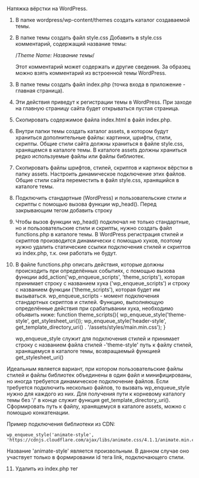 Натяжка вёрстки на WordPress.

1. В папке wordpress/wp-content/themes создать каталог создаваемой темы.
2. В папке темы создать файл style.css
   Добавить в style.css комментарий, содержащий название темы:

   /*Theme Name: Название темы*/

   Этот комментарий может содержать и другие сведения.
   За образец можно взять комментарий из встроенной темы WordPress.
3. В папке темы создать файл index.php (точка входа в приложение - главная страница).
4. Эти действия приведут к регистрации темы в WordPress. При заходе на главную страницу сайта будет открываться пустая
   страница.
5. Скопировать содержимое файла index.html в файл index.php.
6. Внутри папки темы создать каталог assets, в котором будут храниться дополнительные файлы: картинки, шрифты, стили,
   скрипты.
   Общие стили сайта должны храниться в файле style.css, хранящемся в каталоге темы.
   В каталоге assets должны храниться редко используемые файлы или файлы библиотек.
7. Скопировать файлы шрифтов, стилей, скриптов и картинок вёрстки в папку assets.
   Настроить динамическое подключение этих файлов.
   Общие стили сайта переместить в файл style.css, хранящийся в каталоге темы.
8. Подключить стандартные (WordPress) и пользовательские стили и скрипты с помощью вызова функции wp_head().
   Перед закрывающим тегом </head> добавить строку
   <?php wp_head();?>
9. Чтобы вызов функции wp_head() подключал не только стандартные, но и пользовательские стили и скрипты,
   нужно создать файл functions.php в каталоге темы.
   В WordPress регистрация стилей и скриптов производится динамически с помощью хуков,
   поэтому нужно удалить статические ссылки подключения стилей и скриптов из index.php,
   т.к. они работать не будут.
10. В файле functions.php описать действия, которые должны происходить при определённых событиях,
    с помощью вызова функции add_action('wp_enqueue_scripts', 'theme_scripts'), которая принимает
    строку с названием хука ('wp_enqueue_scripts') и
    строку с названием функции ('theme_scripts'), которая будет им вызываться.
    wp_enqueue_scripts - момент подключения стандартных скриптов и стилей.
    Функцию, выполняющую определённые действия при срабатывании хука, необходимо объявить ниже:
    function theme_scripts(){
    wp_enqueue_style('theme-style', get_stylesheet_uri());
    wp_enqueue_style('header-style', get_template_directory_uri() . '/assets/styles/main.min.css');
    }

    wp_enqueue_style служит для подключения стилей и принимает
    строку с названием файла стилей -'theme-style'
    путь к файлу стилей, хранящемуся в каталоге темы, возвращаемый функцией get_stylesheet_uri()

Идеальным является вариант, при котором пользовательские файлы стилей и файлы библиотек объединены в один файл и
минифицированы,
но иногда требуется динамическое подключение файлов.
Если требуется подключить несколько файлов, то вызвать wp_enqueue_style нужно для каждого из них.
Для получения пути к корневому каталогу темы без '/' в конце служит функция get_template_directory_uri().
Сформировать путь к файлу, хранящемуся в каталоге assets, можно с помощью конкатенации.

Пример подключения библиотеки из CDN:

    wp_enqueue_style('animate-style', 'https://cdnjs.cloudflare.com/ajax/libs/animate.css/4.1.1/animate.min.css');

Название 'animate-style' является произвольным.
В данном случае оно участвует только в формировании id тега link, подключающего стили.

11. Удалить из index.php тег <script> перед закрывающим тегом </body>.
12. Вместо тега <script> перед закрывающим тегом </body> вставить вызов функции wp_footer().

   <?php wp_footer(); ?>

13. Хук wp_enqueue_scripts отслеживает подключение не только стилей, но и скриптов JS,
    поэтому в функцию theme_scripts, описанную выше, можно добавить строку,
    вызывающую подключение скриптов JS, или создать отдельные функцию и действие её вызывающее (add_action).
    JS скрипты подключаются вызовом функции wp_enqueue_script, которая принимает
    строку с названием файла ('theme-scripts'),
    строку, содержащую путь к JS-файлу,
    массив зависимостей данного скрипта (файлов, которые должны быть загружены до его запуска, например, сторонних
    библиотек),
    версию скрипта (string|boolean|null),
    $in_footer:boolean - место подключения скрипта: по умолчанию true (в footer) или false (в header).

    wp_enqueue_script('theme-scripts', get_template_directory_uri() . '/assets/js/main.min.js', [],null, true);

14. Если приходится подключать много различных файлов, то подключение стилей и скриптов JS следует выполнять в отдельных
    действиях (add_action) для улучшения наглядности.
15. bloginfo($show) - выводит информацию о сайте или блоге. Относится к тегам шаблона.
    Работает на основе get_bloginfo().
    Если не указать параметр $show - выведет название блога.

    bloginfo('template_url') возвращает url каталога текущей темы, но, согласно документации,
    лучше использовать get_template_directory().

Вызов bloginfo также позволяет получить в шаблоне url файла стилей, кодировку сайте, текущую локаль и др..

16. Произвести замену путей к файлам в index.php:
    ./img заменить на <?= bloginfo('template_url'); ?>/assets/img

16. Произвести замену путей к файлам в style.css:
    ../img заменить на /assets/img
    ../fonts заменить на /assets/fonts

------------------------------------------------------------------------------------------------------------------------

                    Правильная структура темы WordPress

------------------------------------------------------------------------------------------------------------------------

Для генерации правильной структуры темы WordPress следует использовать сайт
https://underscores.me/    
При использовании генератора важно правильно назвать создаваемую тему,
т.к. получаемые файлы будут использовать это название (404 и т.п.).
Сгенерированный шаблон можно сразу помещать в wordpress/wp-content/themes.

------------------------------------------------------------------------------------------------------------------------

17. В корневом каталоге темы создать файл header.php,
    в который поместить вёрстку от <!DOCTYPE html> до закрывающего тега </header>, вырезанную из index.php.
18. Для динамического подключения header.php на страницу сайта
    в верхнюю строку index.php вставить <?php get_header(); ?>

19. В корневом каталоге темы создать файл footer.php,
    в который поместить вёрстку всех повторяющихся в нижней части разных страниц элементов:
    не только <footer>, но и модальных окон и т.п., до закрывающего тега </html>.
20. Для динамического подключения header.php на страницу сайта
    в нижнюю строку index.php вставить <?php get_footer(); ?>

------------------------------------------------------------------------------------------------------------------------

                    Хуки WordPress

------------------------------------------------------------------------------------------------------------------------
В WordPress имеется более 2000 хуков.
https://wp-kama.ru/hooks/hooks-db

Хуками WordPress называются события (action) и фильтры (filter).
Хуки - это действия которые выполняются во время определённых действий (событий).
Все хуки в WordPress делятся на фильтры и действия (события).

Фильтры служат для выделения какого-то передаваемого значения.
Фильтр получает значение и должен его вернуть.
Пример:
при формировании страницы динамически будет формироваться и меню в header.
Когда меню будет сформировано WordPress сформирует событие,
свидетельствующее о том, что меню готово.
В этот момент можно перехватить все элементы меню и их отфильтровать.
Например, добавить каждому элементу меню класс, указывающий на его активность.

События - возникают в определённый момент и ничего не возвращают,
например, событие подключения скриптов - wp_enqueue_scripts.

Ко всем хукам, как фильтрам, так и к событиям, должна прикрепляться функция, которой можно передавать аргументы.
На основе полученных аргументов логика работы функции может изменяться.

С помощью вызова функции add_action('hook_name','function_name')
можно подписаться на событие 'hook_name'.
Когда оно произойдёт, будет вызвана функция 'function_name'.

Сгенерировать событие в WordPress можно с помощью вызова функции do_action('hook_name')
do_action('my_hook');

add_action($tag, $function, $priority, $accepted_args) принимает парамерами
    $tag: string - название отслеживаемого действия (события)
    $function: string - название вызываемой при возникновении события функции
    $priority: number - приоритет выполнения функции (их может быть нацелено на хук несколько)
    - чем меньше, тем раньше выполняется.
    $accepted_args: number - количество аргументов, принимаемых функцией.

do_action('my_hook') всегда должна располагаться в коде ниже,
чем add_action('hook_name','function_name')


Чтобы генерировать кастомное событие,
можно добавлять вызов do_action('my_hook') в шаблоне темы.
А подписываться на него с помощью вызова add_action('hook_name','function_name')
в файле functions.php.


---
По умолчанию количество аргументов, принимаемых функцией-обработчиком события равно одному, поэтому
если функция-обработчик принимает один аргумент,
то указывать их количество в вызове add_action или add_filter не нужно.
Чтобы использовать аргументы в функции-обработчике события нужно указать их количество в вызове функции add_action,
и передать их значения в вызове функции do_action.

function print_hello ($text, $name){
    echo 'Hello' . $name . </br>;
    echo $text;
}
add_action('my_hook', 'print_hello', 10, 2); где 2 - количество аргументов функции-обработчика
do_action('my_hook', 'Good job!', 'Alex');
---


Для регистрации фильтра в WordPress служит функция add_filter(),
которая имеет такую же сигнатуру, как и add_action().
Для вызова функции-обработчика, зарегистрированной в add_filter()
служит функция apply_filters(), сигнатура которой схожа с do_action().
 
Отличием фильтров от действий является необходимость вернуть результат.

Пример фильтра WordPress:
function my_filter_function($str){
    return 'Hello,' . $str;
}
add_filter('my_filter', 'my_filter_function');
echo apply_filters('my_filter', 'friend');


Для отмены подписки на событие для действий служит функция
    remove_action($hook, $func, $priority)
        $hook: string - название события
        $func: string - название функции-обработчика
        $priority: number - приоритет

Для отмены подписки на событие для фильтров служит функция
    remove_filters($hook, $func, $priority)

Чтобы подписка отменилась, обязательно нужно указывать тот же приоритет,
что и в подписке.
Не требуется указывать только значение приоритета по умолчанию (10).
    
------------------------------------------------------------------------------------------------------------------------

21. Перейти на страницу настройки темы: Внешний вид/Темы/Настроить/Свойства сайта/.
Кнопка "Выбрать логотип" будет отсутствовать.
22. В файле functions.php включить поддержку custom-logo у темы:
         add_theme_support( 'custom-logo' ),
чтобы можно было установить логотип в кастомайзере.
23. Обновить страницу настроек темы со сбросом кеша браузера (shift+F5).
24. Убедиться, что Кнопка "Выбрать логотип" появилась.
25. Вывести на экран HTML код логотипа сайта, установленного в кастомайзере (настройках темы),
вызовом функции the_custom_logo() в header-шаблоне сайта.
    the_custom_logo() - обертка для конструкции: echo get_custom_logo( $blog_id );,
      $blog_id - ID сайта/блога, логотип которого нужно получить.
    1) Заменить тег <a>, ведущий на главную страницу и выводящий
       логотип в шаблон на <div>,и его содержимое на (важно не забыть убрать атрибут href, оставшийся от тега <a>:
        <div class="header__logo">
             <?php the_custom_logo() ?>
         </div>
    2) Нажать кнопку "Выбрать логотип".
    3) Перетащить файл логотипа в формате png на вкладку "Загрузить файлы".
    4) Выбрать загруженный логотип из вкладки "Библиотека файлов".
    5) Заполнить "Параметры файла" в правой части окна. Для всех использующихся картинок обязательно нужно заполнять 
       "Атрибут alt" - это необходимо для SEO-оптимизации.
    6) Можно обрезать выбранное изображение.
    7) Нажать кнопку "Опубликовать".
Эти настройки приведут к тому, что ссылка на логотип будет храниться в БД и изменяться из панели администратора.
Чтобы при смене логотипа вёрстка не ломалась нужно использовать файлы png и правильно задать стили логотипа.
Существует другой вариант внедрения логотипа в шаблон (без замены тега <a> на <div>).
26. В этом случае нужно заменить содержимое тега <a> на <img src="">. Для получения ссылки на логотип следует 
    использовать функцию (https://wp-kama.ru/function/get_custom_logo):
    <a href="<?= get_home_url(); ?>" class="header__logo">
      <img src="<?= wp_get_attachment_image_src(get_theme_mod('custom_logo'), 'full')[0]; ?>"
           alt="Мир детства"
           class="header__logo-img">
      <div class="header__logo-text">Мир детства</div>
    </a>
Для получения ссылки на главную страницу сайта использована функция get_home_url().
27. Настроить вывод логотипа в footer-шаблоне сайта, заменив тег <a> на <div>.
29. Вывести заголовок сайта в header-шаблоне:
    <title>
      <?php bloginfo('name'); ?>
      <?= '|' ?>
      <?php bloginfo('description'); ?>
    </title>
30. Вывести заголовок первого уровня:
    <h1 class="title underlined">
        <?php bloginfo('name'); ?>
    </h1>
31. Установить плагин Advanced Custom Fields (ACF).
Расширенные настраиваемые поля превращают сайты WordPress в полноценную систему управления контентом,
предоставляя вам все инструменты для работы с вашими данными.
В панели администратора под пунктом "Настройи" появится пункт "ACF" или "Группы полей".
ACF использует группы полей для группировки произвольных полей вместе, а затем присоединяет эти поля к экранным формам редактирования.
32. Создать новую группу полей.
Перейти на вкладку "ACF" "Группы полей", блок "Настройки", вкладка "Правила местонахождения".
Выбрать настройки для "Отображать группу полей, если"
(Тип страницы)(равно)(Главная страница)
Это приведёт к тому, что поля, относящиеся к этой группе будут отображаться только на главной странице.
На вкладке "Презентация" расположены настройки отображения полей.
33. Добавить поле в активную группу полей нажатием кнопки в правом верхнем углу.
           Заполнить поля формы.
    Вкладка "Общие"
"Тип поля" - тип данных столбца в БД?
При заполнении "Этикетки поля" WordPress автоматически сгенерирует "Название поля". Использовать кириллицу в "Названии поля" недопустимо. Вероятно, "Название поля" - это название столбца в БД.
"Значение по умолчанию" - Появляется при создании новой записи

    Вкладка "Валидация"
"Обязательное" - boolean (чекбокс)
"Ограничение кол-ва символов" number

    Вкладка "Презентация"
"Инструкции" - Инструкция для авторов. Отображается при отправке данных
"Текст-заполнитель" - placeholder
"Добавить в начало" - before?
"Добавить" - after?
"Атрибуты обёртки" - width, class, id
"Новые строки" - (<br>, <p>, без форматирования)

Вкладка "Условная логика"
Позволяет добавить правила отображения поля

Если выбрать значения "Типа поля" - "Изображение",
появится возможность выбора
"Формата возврата" - (Массив изображения, URL изображения, ID изображения)
Самый простой вариант "Формата возврата" - "URL изображения".
Для "Типа поля" - "Изображение" во вкладке "Презентация" доступно свойство "Размер предпросмотра", а во вкладке 
"Валидация" - "Разрешенные типы файлов"
Чтобы сохранить изменения в БД обязательно нужно нажимать кнопку "Сохранить изменения" в правом верхнем углу экрана.

34. Перейти в "Настройки"/"Чтение"
Чтобы на странице правильно отображались кастомные поля, в свойстве
"На главной странице отображать" нужно выбрать " Статическую страницу" и указать конкретную страницу из выпадающего 
    списка.
Сохранить изменения.
35. Перейти в меню "Страницы".
В нём отображается список существующих страниц сайта.
Выбрав страницу, можно её изменить.
После создания страницы на ней будут размещены стандартные "заглушки" от WordPress, которые можно удалить через меню, появляющееся при выборе блока.

При начале работы с новой страницей сайта стандартные "заглушки" WordPress нужно удалить, оставив только заголовок.
Также нужно заполнить дополнительные поля, которые отображаются во вкладке "Страница". На "Главной" странице будут 
доступны ACF "О компании", созданные ранее, т.к. для их отображения выполнилось условие (текущая страница является 
главной).
После редактирования страницы нужно обязательно нажать кнопку "Обновить".
36. Чтобы изменения отобразились на странице сайта, необходимо внести изменения в вёрстку.
1) Заменить содержимое тега <h1> в файле index.php на следующее:
    <h1 class="title underlined">
        <?php the_field('about_title'); ?>
    </h1>
the_field - функция, возвращающая значение поля,
about_title - название кастомного поля, в котором хранится заголовок первого уровня.

2) Заменить содержимое блока описания о компании на следующее:
   <div class="about__text">
        <?php the_field('about_description'); ?>
   </div>

3) Заменить содержимое блока с изображением на следующее:
   <div class="about__img">
    <img src="<?= the_field('about_image') ?>"
        alt="<?php the_field('about_title'); ?>">
   </div>


------------------------------------------------------------------------------------------------------------------------

                        Настройка вывода изображений в формате массива в плагине ACF                  

------------------------------------------------------------------------------------------------------------------------
Вывод изображений в формате массива - более продвинутый и более гибко настраиваемый вариант.
В группе полей "О компании" изменим поле "Изображение для презентации":
установим "Формат возврата" в значение "Массив изображения" и сохраним изменения.
Картинка на странице перестанет отображаться.
Это произошло потому что теперь WordPress выводит более расширенную информацию об изображении в виде массива, 
которую нужно распарсить. Для этого нужно использовать следующий код:
<?php
    $image = get_field('about_image');
    if (!empty($image)):?>
    <img
        src="<?= $image['url']; ?>"
        alt="<?= $image['alt']; ?>">
    <?php endif;
    print_r($image)
?>

Из массива можно получить дополнительные данные об изображении:
название, ширину, высоту, alt, url и т.д..

Если требуется вывести фон блока, сформированный с помощью CSS, то придётся подключать inline-стили.

Если группа полей содержит много полей, то в ней можно создать вкладки, чтобы при заполнении этих полей не 
приходилось много пролистывать в поисках нужного поля.
Для этого при создании поля можно использовать тип "Вкладка".
Поля можно перемещать перетаскиванием.

------------------------------------------------------------------------------------------------------------------------

37. Создать группу полей для email, телефона и адреса.
Назовём её "Общая информация о сайте".
Чтобы избежать дублирования, нужно настроить кастомное поле для одной страницы (например, для "Главной"), а 
    потом применять его на всех страницах с указанием того, что мы берём его значение только с главной страницы.
Для этого используется функция
    the_field('field_name', page_id),
    page_id - id страницы (query-параметр post), с которой будет браться значение поля.

Определить id-страницы можно по её url, а точнее - по значению query-параметра post.

При натяжке вёрстки на WordPress следует настраивать возможность редактирования (динамического отображеня) номеров 
телефонов, адресов 
электронной почты, ссылок на соцсети во всех шаблонах, в том числе в header и footer. 
   

